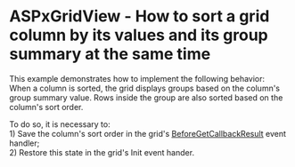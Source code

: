 # ASPxGridView - How to sort a grid column by its values and its group summary at the same time


<p>This example demonstrates how to implement the following behavior:<br />
When a column is sorted, the grid displays groups based on the column's group summary value.  Rows inside the group are also sorted based on the column's sort order.</p><p>To do so, it is necessary to:<br />
1) Save the column's sort order in the grid's <a href="http://documentation.devexpress.com/#AspNet/DevExpressWebASPxGridViewASPxGridView_BeforeGetCallbackResulttopic"><u>BeforeGetCallbackResult</u></a> event handler;<br />
2) Restore this state in the grid's Init event hander.</p>

<br/>


